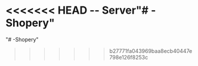 <<<<<<< HEAD
-- Server"# -Shopery" 
=======
"# -Shopery" 
>>>>>>> b27771fa043969baa8ecb40447e798e126f8253c
